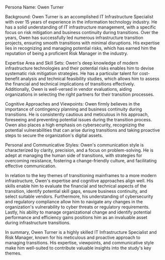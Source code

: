 Persona Name: Owen Turner

Background: Owen Turner is an accomplished IT Infrastructure Specialist with over 15 years of experience in the information technology industry. He has a solid understanding of IT infrastructure management, with a specific focus on risk mitigation and business continuity during transitions. Over the years, Owen has successfully led numerous infrastructure transition projects, ensuring smooth transitions with minimal disruptions. His expertise lies in recognizing and managing potential risks, which has earned him the reputation of being a proficient Risk Manager in the industry.

Expertise Area and Skill Sets: Owen's deep knowledge of modern infrastructure technologies and their potential risks enables him to devise systematic risk mitigation strategies. He has a particular talent for cost-benefit analysis and technical feasibility studies, which allows him to assess the financial and technical implications of transitions effectively. Additionally, Owen is well-versed in vendor evaluations, aiding organizations in selecting the right partners for their transition processes. 

Cognitive Approaches and Viewpoints: Owen firmly believes in the importance of contingency planning and business continuity during transitions. He is consistently cautious and meticulous in his approach, foreseeing and preventing potential issues during the transition process. Owen also places a high emphasis on cybersecurity, recognizing the potential vulnerabilities that can arise during transitions and taking proactive steps to secure the organization's digital assets. 

Personal and Communicative Styles: Owen's communication style is characterized by clarity, precision, and a focus on problem-solving. He is adept at managing the human side of transitions, with strategies for overcoming resistance, fostering a change-friendly culture, and facilitating effective communication. 

In relation to the key themes of transitioning mainframes to a more modern infrastructure, Owen's expertise and cognitive approaches align well. His skills enable him to evaluate the financial and technical aspects of the transition, identify potential skill gaps, ensure business continuity, and select suitable vendors. Furthermore, his understanding of cybersecurity and regulatory compliance allow him to navigate any changes in the organization's vulnerability to cyber threats or regulatory requirements. Lastly, his ability to manage organizational change and identify potential performance and efficiency gains positions him as an invaluable asset during infrastructure transitions. 

In summary, Owen Turner is a highly skilled IT Infrastructure Specialist and Risk Manager, known for his meticulous and proactive approach to managing transitions. His expertise, viewpoints, and communicative style make him well-suited to contribute valuable insights into the study's key themes.